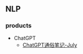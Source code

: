 #

## NLP

### products

- ChatGPT
    - [ChatGPT通俗笔记-July](https://blog.csdn.net/v_JULY_v/article/details/128579457)
    
